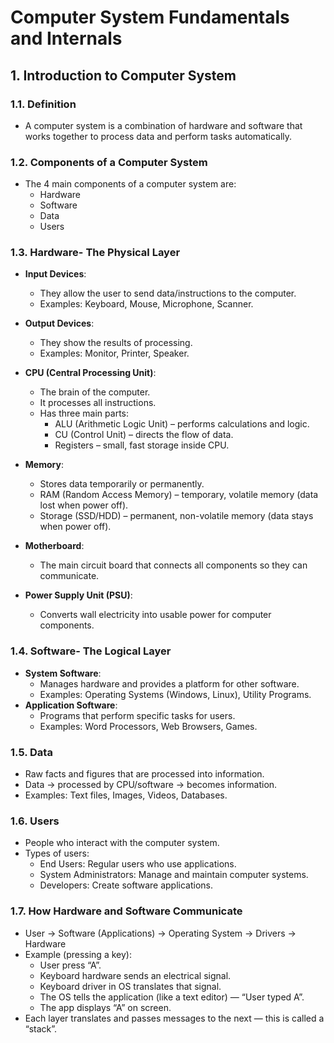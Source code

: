 # Computer System Fundamentals and Internals

## 1. Introduction to Computer System

### 1.1. Definition

- A computer system is a combination of hardware and software that works together to process data and perform tasks automatically.

### 1.2. Components of a Computer System

- The 4 main components of a computer system are:
  - Hardware
  - Software
  - Data
  - Users

### 1.3. Hardware- The Physical Layer

- **Input Devices**:
  - They allow the user to send data/instructions to the computer.
  - Examples: Keyboard, Mouse, Microphone, Scanner.

- **Output Devices**:
  - They show the results of processing.
  - Examples: Monitor, Printer, Speaker.

- **CPU (Central Processing Unit)**:
  - The brain of the computer.
  - It processes all instructions.
  - Has three main parts:
    - ALU (Arithmetic Logic Unit) – performs calculations and logic.
    - CU (Control Unit) – directs the flow of data.
    - Registers – small, fast storage inside CPU.

- **Memory**:
  - Stores data temporarily or permanently.
  - RAM (Random Access Memory) – temporary, volatile memory (data lost when power off).
  - Storage (SSD/HDD) – permanent, non-volatile memory (data stays when power off).

- **Motherboard**:
  - The main circuit board that connects all components so they can communicate.

- **Power Supply Unit (PSU)**:
  - Converts wall electricity into usable power for computer components.

### 1.4. Software- The Logical Layer

- **System Software**:
  - Manages hardware and provides a platform for other software.
  - Examples: Operating Systems (Windows, Linux), Utility Programs.
- **Application Software**:
  - Programs that perform specific tasks for users.
  - Examples: Word Processors, Web Browsers, Games.

### 1.5. Data

- Raw facts and figures that are processed into information.
- Data → processed by CPU/software → becomes information.
- Examples: Text files, Images, Videos, Databases.

### 1.6. Users

- People who interact with the computer system.
- Types of users:
  - End Users: Regular users who use applications.
  - System Administrators: Manage and maintain computer systems.
  - Developers: Create software applications.

### 1.7. How Hardware and Software Communicate

- User → Software (Applications) → Operating System → Drivers → Hardware
- Example (pressing a key):
  - User press “A”.
  - Keyboard hardware sends an electrical signal.
  - Keyboard driver in OS translates that signal.
  - The OS tells the application (like a text editor) — “User typed A”.
  - The app displays “A” on screen.
- Each layer translates and passes messages to the next — this is called a “stack”.
